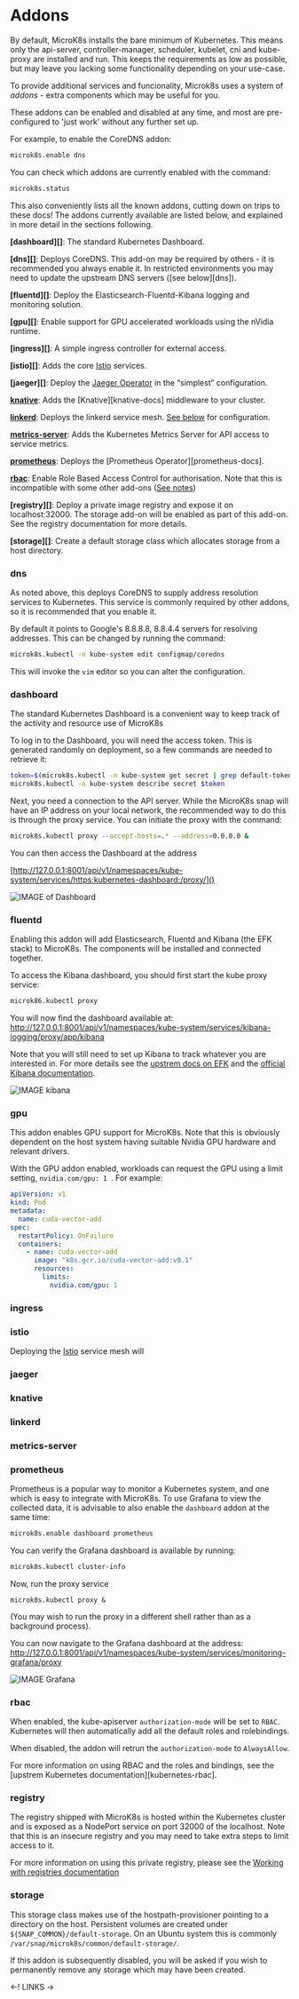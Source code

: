 # Addons

By default, MicroK8s installs the bare minimum of Kubernetes.  This means only
the api-server, controller-manager, scheduler, kubelet, cni and kube-proxy are
installed and run. This keeps the requirements as low as possible, but may
leave you lacking some functionality depending on your use-case.

To provide additional services and funcionality, Microk8s uses a system of
*addons* - extra components which may be useful for you.

These addons can be enabled and disabled at any time, and most are
pre-configured to 'just work' without any further set up.

For example, to enable the CoreDNS addon:

```bash
microk8s.enable dns
```

You can check which addons are currently enabled with the command:

```bash
microk8s.status
```

This also conveniently lists all the known addons, cutting down on trips to
these docs! The addons currently available are listed below, and explained in
more detail in the sections following.

**[dashboard][]**: The standard Kubernetes Dashboard.

**[dns][]**: Deploys CoreDNS. This add-on may be required by others - it is
recommended you always enable it. In restricted environments you may need to
update the upstream DNS servers ([see below][dns]).

**[fluentd][]**: Deploy the Elasticsearch-Fluentd-Kibana logging and monitoring
solution.

**[gpu][]**:  Enable support for GPU accelerated workloads using the nVidia runtime.

**[ingress][]**: A simple ingress controller for external access.

**[istio][]**: Adds the core [Istio][istio-docs] services.

**[jaeger][]**: Deploy the [Jaeger Operator][jaeger-docs] in the “simplest” configuration.

**[knative](#knative)**: Adds the [Knative][knative-docs] middleware to your cluster.

**[linkerd](#linkerd)**: Deploys the linkerd service mesh. [See below](#linkerd) for configuration.

**[metrics-server](#metrics-server)**: Adds the Kubernetes Metrics Server for API access to service metrics.

**[prometheus](#prometheus)**: Deploys the [Prometheus Operator][prometheus-docs].

**[rbac](#rbac)**: Enable Role Based Access Control for authorisation. Note that this is incompatible with some other add-ons ([See notes](#rbac))

**[registry][]**: Deploy a private image registry and expose it on localhost:32000. The storage add-on will be enabled as part of this add-on. See the registry documentation for more details.

**[storage][]**: Create a default storage class which allocates storage from a host directory.


### dns

As noted above, this deploys CoreDNS to supply address resolution services to
Kubernetes. This service is commonly required by other addons, so it is
recommended that you enable it.

By default it points to Google's 8.8.8.8, 8.8.4.4 servers for resolving
addresses. This can be changed by running the command:

```bash
microk8s.kubectl -n kube-system edit configmap/coredns
```

This will invoke the `vim` editor so you can alter the configuration.

### dashboard

The standard Kubernetes Dashboard is a convenient way to keep track of the
activity and resource use of MicroK8s


To log in to the Dashboard, you will need the access token. This is generated
randomly on deployment, so a few commands are needed to retrieve it:

```bash
token=$(microk8s.kubectl -n kube-system get secret | grep default-token | cut -d " " -f1)
microk8s.kubectl -n kube-system describe secret $token
```

Next, you need a connection to the API server. While the MicroK8s snap will
have an IP address on your local network, the recommended way to do this is
through the proxy service. You can initiate the proxy with the command:

```bash
microk8s.kubectl proxy --accept-hosts=.* --address=0.0.0.0 &
```

You can then access the Dashboard at the address

[http://127.0.0.1:8001/api/v1/namespaces/kube-system/services/https:kubernetes-dashboard:/proxy/]()

![IMAGE of Dashboard](#ref)


### fluentd

Enabling this addon will add Elasticsearch, Fluentd and Kibana (the EFK stack)
to MicroK8s. The components will be installed and connected together.

To access the Kibana dashboard, you should first start the kube proxy service:

```bash
microk86.kubectl proxy
```

You will now find the dashboard available at:
<http://127.0.0.1:8001/api/v1/namespaces/kube-system/services/kibana-logging/proxy/app/kibana>

Note that you will still need to set up Kibana to track whatever you are
interested in. For more details see the [upstrem docs on EFK][efk-upstream]
and the [official Kibana documentation][kibana-docs].

![IMAGE kibana](#ref)



### gpu

This addon enables GPU support for MicroK8s. Note that this is obviously dependent on the host system having suitable Nvidia GPU hardware and
relevant drivers.

With the GPU addon enabled, workloads can request the GPU using a limit setting, `nvidia.com/gpu: 1 `. For example:

```yaml
apiVersion: v1
kind: Pod
metadata:
  name: cuda-vector-add
spec:
  restartPolicy: OnFailure
  containers:
    - name: cuda-vector-add
      image: "k8s.gcr.io/cuda-vector-add:v0.1"
      resources:
        limits:
          nvidia.com/gpu: 1
```


### ingress

### istio

Deploying the [Istio][istio-docs] service mesh will

### jaeger

### knative



### linkerd

### metrics-server

### prometheus

Prometheus is a popular way to monitor a Kubernetes system, and one which is
easy to integrate with MicroK8s. To use Grafana to view the collected data,
it is advisable to also enable the `dashboard` addon at the same time:

```bash
microk8s.enable dashboard prometheus
```

You can verify the Grafana dashboard is available by running:

```bash
microk8s.kubectl cluster-info
```

Now, run the proxy service

```
microk8s.kubectl proxy &
```
(You may wish to run the proxy in a different shell rather than as a background process).

You can now navigate to the Grafana dashboard at the address:
<http://127.0.0.1:8001/api/v1/namespaces/kube-system/services/monitoring-grafana/proxy>


![IMAGE Grafana](#ref)



### rbac

When enabled, the kube-apiserver `authorization-mode` will be set to `RBAC`. Kubernetes will then automatically add all the default roles and rolebindings.

When disabled, the addon will retrun the `authorization-mode` to `AlwaysAllow`.

For more information on using RBAC and the roles and bindings, see the
[upstrem Kubernetes documentation][kubernetes-rbac].

### registry

The registry shipped with MicroK8s is hosted within the Kubernetes cluster and
is exposed as a NodePort service on port 32000 of the localhost. Note that this
is an insecure registry and you may need to take extra steps to limit access to
it.

For more information on using this private registry, please see the
[Working with registries documentation](#ref)


### storage

This storage class makes use of the hostpath-provisioner pointing to a
directory on the host. Persistent volumes are created under
`${SNAP_COMMON}/default-storage`. On an Ubuntu system this is commonly
`/var/snap/microk8s/common/default-storage/`.

If this addon is subsequently disabled, you will be asked if you wish to
permanently remove any storage which may have been created.



<-! LINKS ->

[efk-upstream]: https://kubernetes.io/docs/tasks/debug-application-cluster/logging-elasticsearch-kibana/
[istio-docs]: https://istio.io/docs/concepts/what-is-istio/
[jaeger-docs]: https://github.com/jaegertracing/jaeger-operator
[linkerd-docs]: https://linkerd.io/2/overview/
[kibana-docs]: https://www.elastic.co/guide/en/kibana/current/discover.html
